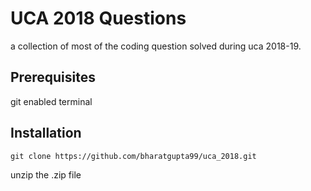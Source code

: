 # UCA 2018 Questions

a collection of most of the coding question solved during uca 2018-19.

## Prerequisites

git enabled terminal

## Installation

```
git clone https://github.com/bharatgupta99/uca_2018.git
```

unzip the .zip file

